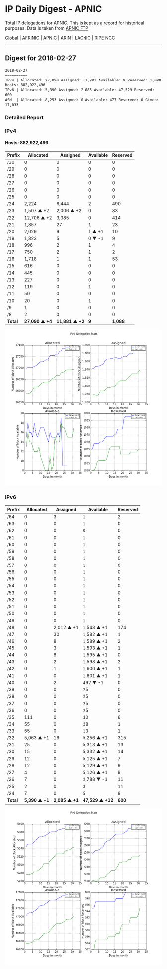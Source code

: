 # IP Daily Digest - APNIC

Total IP delegations for APNIC. This is kept as a record for historical purposes. Data is taken from [APNIC FTP](https://ftp.apnic.net/)

[Global](https://github.com/csmets/IP-Daily-Digest) | [AFRINIC](https://github.com/csmets/IP-Daily-Digest/tree/master/archives/AFRINIC) | [APNIC](https://github.com/csmets/IP-Daily-Digest/tree/master/archives/APNIC) | [ARIN](https://github.com/csmets/IP-Daily-Digest/tree/master/archives/ARIN) | [LACNIC](https://github.com/csmets/IP-Daily-Digest/tree/master/archives/LACNIC) | [RIPE NCC](https://github.com/csmets/IP-Daily-Digest/tree/master/archives/RIPE_NCC)

---

## Digest for 2018-02-27
```
2018-02-27
==========
IPv4 | Allocated: 27,090 Assigned: 11,881 Available: 9 Reserved: 1,088 Hosts: 882,922,496
IPv6 | Allocated: 5,390 Assigned: 2,085 Available: 47,529 Reserved: 600
ASN  | Allocated: 8,253 Assigned: 0 Available: 477 Reserved: 0 Given: 17,033
```

### Detailed Report

### IPv4

#### Hosts: **882,922,496**

| Prefix | Allocated | Assigned | Available | Reserved |
| ----- | ----- | ----- | ----- | ----- |
| /30 | 0 | 0 | 0 | 0 |
| /29 | 0 | 0 | 0 | 0 |
| /28 | 0 | 0 | 0 | 0 |
| /27 | 0 | 0 | 0 | 0 |
| /26 | 0 | 0 | 0 | 0 |
| /25 | 0 | 0 | 0 | 0 |
| /24 | 2,224 | 6,444 | 2 | 490 |
| /23 | 1,507 ▲ +2 | 2,006 ▲ +2 | 0 | 83 |
| /22 | 12,706 ▲ +2 | 3,385 | 0 | 414 |
| /21 | 1,857 | 27 | 1 | 23 |
| /20 | 2,029 | 9 | 1 ▲ +1 | 10 |
| /19 | 1,823 | 5 | 0 ▼ -1 | 9 |
| /18 | 996 | 2 | 1 | 4 |
| /17 | 750 | 2 | 1 | 2 |
| /16 | 1,718 | 1 | 1 | 53 |
| /15 | 616 | 0 | 0 | 0 |
| /14 | 445 | 0 | 0 | 0 |
| /13 | 227 | 0 | 0 | 0 |
| /12 | 119 | 0 | 1 | 0 |
| /11 | 50 | 0 | 0 | 0 |
| /10 | 20 | 0 | 1 | 0 |
| /9 | 1 | 0 | 0 | 0 |
| /8 | 2 | 0 | 0 | 0 |
| **Total** | **27,090 ▲ +4** | **11,881 ▲ +2** | **9** | **1,088** |

![ipv4-stats](ipv4-figure.png)

### IPv6

| Prefix | Allocated | Assigned | Available | Reserved |
| ----- | ----- | ----- | ----- | ----- |
| /64 | 0 | 3 | 1 | 2 |
| /63 | 0 | 0 | 1 | 0 |
| /62 | 0 | 0 | 0 | 0 |
| /61 | 0 | 0 | 1 | 0 |
| /60 | 0 | 0 | 1 | 0 |
| /59 | 0 | 0 | 1 | 0 |
| /58 | 0 | 0 | 1 | 0 |
| /57 | 0 | 0 | 1 | 0 |
| /56 | 0 | 0 | 1 | 0 |
| /55 | 0 | 0 | 1 | 0 |
| /54 | 0 | 0 | 1 | 0 |
| /53 | 0 | 0 | 1 | 0 |
| /52 | 0 | 0 | 1 | 0 |
| /51 | 0 | 0 | 1 | 0 |
| /50 | 0 | 0 | 1 | 0 |
| /49 | 0 | 0 | 1 | 0 |
| /48 | 0 | 2,012 ▲ +1 | 1,543 ▲ +1 | 174 |
| /47 | 0 | 30 | 1,582 ▲ +1 | 1 |
| /46 | 0 | 8 | 1,589 ▲ +1 | 2 |
| /45 | 0 | 3 | 1,593 ▲ +1 | 1 |
| /44 | 0 | 8 | 1,595 ▲ +1 | 0 |
| /43 | 0 | 2 | 1,598 ▲ +1 | 2 |
| /42 | 0 | 1 | 1,600 ▲ +1 | 1 |
| /41 | 0 | 0 | 1,601 ▲ +1 | 1 |
| /40 | 0 | 2 | 492 ▼ -1 | 0 |
| /39 | 0 | 0 | 25 | 0 |
| /38 | 0 | 0 | 25 | 0 |
| /37 | 0 | 0 | 25 | 0 |
| /36 | 0 | 0 | 25 | 0 |
| /35 | 111 | 0 | 30 | 6 |
| /34 | 55 | 0 | 28 | 1 |
| /33 | 55 | 0 | 13 | 1 |
| /32 | 5,063 ▲ +1 | 16 | 5,256 ▲ +1 | 315 |
| /31 | 25 | 0 | 5,313 ▲ +1 | 13 |
| /30 | 15 | 0 | 5,332 ▲ +1 | 14 |
| /29 | 12 | 0 | 5,125 ▲ +1 | 7 |
| /28 | 12 | 0 | 5,129 ▲ +1 | 9 |
| /27 | 4 | 0 | 5,126 ▲ +1 | 9 |
| /26 | 7 | 0 | 2,788 ▼ -1 | 11 |
| /25 | 2 | 0 | 3 | 11 |
| /24 | 7 | 0 | 5 | 8 |
| **Total** | **5,390 ▲ +1** | **2,085 ▲ +1** | **47,529 ▲ +12** | **600** |

![ipv6-stats](ipv6-figure.png)